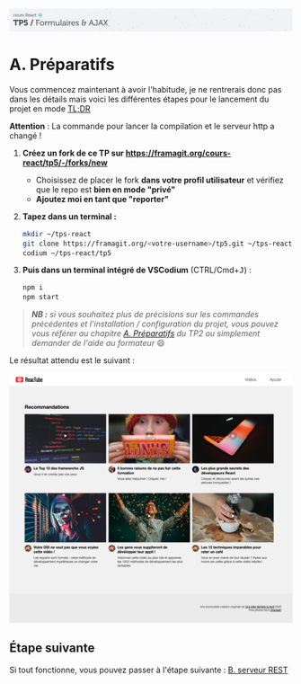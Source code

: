 <img src="images/readme/header-small.jpg" >

# A. Préparatifs <!-- omit in toc -->

Vous commencez maintenant à avoir l'habitude, je ne rentrerais donc pas dans les détails mais voici les différentes étapes pour le lancement du projet en mode [TL;DR](https://en.wiktionary.org/wiki/tl;dr)

**Attention** : La commande pour lancer la compilation et le serveur http a changé !

1. **Créez un fork de ce TP sur https://framagit.org/cours-react/tp5/-/forks/new**

	- Choisissez de placer le fork **dans votre profil utilisateur** et vérifiez que le repo est **bien en mode "privé"**
	- **Ajoutez moi en tant que "reporter"**

2. **Tapez dans un terminal :**
	```bash
	mkdir ~/tps-react
	git clone https://framagit.org/<votre-username>/tp5.git ~/tps-react/tp5
	codium ~/tps-react/tp5
	```
2. **Puis dans un terminal intégré de VSCodium** (<kbb>CTRL/Cmd</kbd>+<kbd>J</kbd>) :
	```bash
	npm i
	npm start
	```

> _**NB :** si vous souhaitez plus de précisions sur les commandes précédentes et l'installation  / configuration du projet, vous pouvez vous référer au chapitre [A. Préparatifs](https://framagit.org/cours-react/tp2/-/blob/master/A-preparatifs.md) du TP2 ou simplement demander de l'aide au formateur_ 😄

Le résultat attendu est le suivant :

<img src="images/readme/screen-00.png" >

## Étape suivante <!-- omit in toc -->
Si tout fonctionne, vous pouvez passer à l'étape suivante : [B. serveur REST](B-serveur-rest.md)